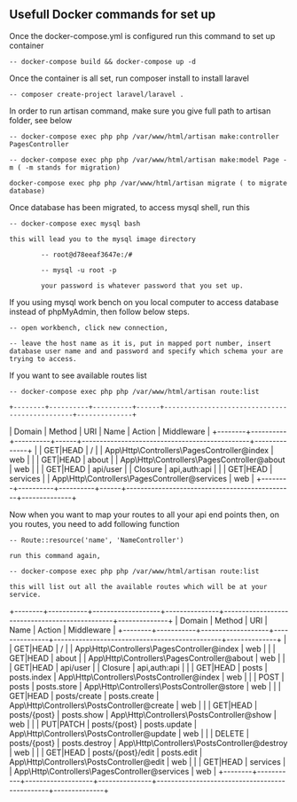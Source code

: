 
## Usefull Docker commands for set up

Once the docker-compose.yml is configured run this command to set up container

    -- docker-compose build && docker-compose up -d

Once the container is all set, run composer install to install laravel

    -- composer create-project laravel/laravel .

In order to run artisan command, make sure you give full path to artisan folder, see below

    -- docker-compose exec php php /var/www/html/artisan make:controller PagesController 

    -- docker-compose exec php php /var/www/html/artisan make:model Page -m ( -m stands for migration) 

    docker-compose exec php php /var/www/html/artisan migrate ( to migrate database)

Once database has been migrated, to access mysql shell, run this

    -- docker-compose exec mysql bash

    this will lead you to the mysql image directory

            -- root@d78eeaf3647e:/# 

            -- mysql -u root -p

            your password is whatever password that you set up.


If you using mysql work bench on you local computer to access database instead of phpMyAdmin, then follow below steps.

    -- open workbench, click new connection, 

    -- leave the host name as it is, put in mapped port number, insert database user name and and password and specify which schema your are trying to access. 

If you want to see available routes list 

    -- docker-compose exec php php /var/www/html/artisan route:list

    +--------+----------+----------+------+-----------------------------------------------+--------------+
| Domain | Method   | URI      | Name | Action                                        | Middleware   |
+--------+----------+----------+------+-----------------------------------------------+--------------+
|        | GET|HEAD | /        |      | App\Http\Controllers\PagesController@index    | web          |
|        | GET|HEAD | about    |      | App\Http\Controllers\PagesController@about    | web          |
|        | GET|HEAD | api/user |      | Closure                                       | api,auth:api |
|        | GET|HEAD | services |      | App\Http\Controllers\PagesController@services | web          |
+--------+----------+----------+------+-----------------------------------------------+--------------+


Now when you want to map your routes to all your api end points then, on you routes, you need to add following function

    -- Route::resource('name', 'NameController')

    run this command again, 

    -- docker-compose exec php php /var/www/html/artisan route:list

    this will list out all the available routes which will be at your service.

+--------+-----------+-------------------+---------------+-----------------------------------------------+--------------+
| Domain | Method    | URI               | Name          | Action                                        | Middleware   |
+--------+-----------+-------------------+---------------+-----------------------------------------------+--------------+
|        | GET|HEAD  | /                 |               | App\Http\Controllers\PagesController@index    | web          |
|        | GET|HEAD  | about             |               | App\Http\Controllers\PagesController@about    | web          |
|        | GET|HEAD  | api/user          |               | Closure                                       | api,auth:api |
|        | GET|HEAD  | posts             | posts.index   | App\Http\Controllers\PostsController@index    | web          |
|        | POST      | posts             | posts.store   | App\Http\Controllers\PostsController@store    | web          |
|        | GET|HEAD  | posts/create      | posts.create  | App\Http\Controllers\PostsController@create   | web          |
|        | GET|HEAD  | posts/{post}      | posts.show    | App\Http\Controllers\PostsController@show     | web          |
|        | PUT|PATCH | posts/{post}      | posts.update  | App\Http\Controllers\PostsController@update   | web          |
|        | DELETE    | posts/{post}      | posts.destroy | App\Http\Controllers\PostsController@destroy  | web          |
|        | GET|HEAD  | posts/{post}/edit | posts.edit    | App\Http\Controllers\PostsController@edit     | web          |
|        | GET|HEAD  | services          |               | App\Http\Controllers\PagesController@services | web          |
+--------+-----------+-------------------+---------------+-----------------------------------------------+--------------+
